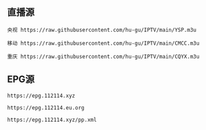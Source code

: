 <h2>直播源</h2>
<p dir="auto"><code>央视 https://raw.githubusercontent.com/hu-gu/IPTV/main/YSP.m3u</code>
<p dir="auto"><code>移动 https://raw.githubusercontent.com/hu-gu/IPTV/main/CMCC.m3u</code>
<p dir="auto"><code>重庆 https://raw.githubusercontent.com/hu-gu/IPTV/main/CQYX.m3u</code>
<h2>EPG源</h2>
<p dir="auto"><code>https://epg.112114.xyz</code>
<p dir="auto"><code>https://epg.112114.eu.org</code>
<p dir="auto"><code>https://epg.112114.xyz/pp.xml</code>
